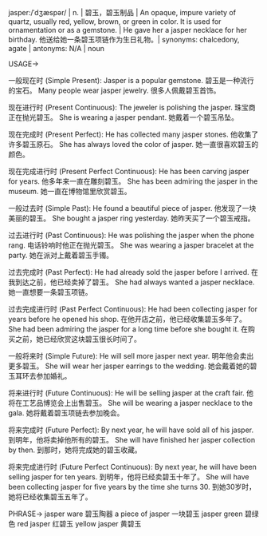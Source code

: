 jasper:/ˈdʒæspər/ | n. | 碧玉，碧玉制品 | An opaque, impure variety of quartz, usually red, yellow, brown, or green in color. It is used for ornamentation or as a gemstone. |  He gave her a jasper necklace for her birthday. 他送给她一条碧玉项链作为生日礼物。| synonyms: chalcedony, agate | antonyms: N/A | noun

USAGE->

一般现在时 (Simple Present):
Jasper is a popular gemstone. 碧玉是一种流行的宝石。
Many people wear jasper jewelry. 很多人佩戴碧玉首饰。

现在进行时 (Present Continuous):
The jeweler is polishing the jasper. 珠宝商正在抛光碧玉。
She is wearing a jasper pendant. 她戴着一个碧玉吊坠。

现在完成时 (Present Perfect):
He has collected many jasper stones. 他收集了许多碧玉原石。
She has always loved the color of jasper. 她一直很喜欢碧玉的颜色。

现在完成进行时 (Present Perfect Continuous):
He has been carving jasper for years. 他多年来一直在雕刻碧玉。
She has been admiring the jasper in the museum. 她一直在博物馆里欣赏碧玉。

一般过去时 (Simple Past):
He found a beautiful piece of jasper. 他发现了一块美丽的碧玉。
She bought a jasper ring yesterday. 她昨天买了一个碧玉戒指。

过去进行时 (Past Continuous):
He was polishing the jasper when the phone rang. 电话铃响时他正在抛光碧玉。
She was wearing a jasper bracelet at the party.  她在派对上戴着碧玉手镯。

过去完成时 (Past Perfect):
He had already sold the jasper before I arrived. 在我到达之前，他已经卖掉了碧玉。
She had always wanted a jasper necklace. 她一直想要一条碧玉项链。

过去完成进行时 (Past Perfect Continuous):
He had been collecting jasper for years before he opened his shop.  在他开店之前，他已经收集碧玉多年了。
She had been admiring the jasper for a long time before she bought it. 在购买之前，她已经欣赏这块碧玉很长时间了。

一般将来时 (Simple Future):
He will sell more jasper next year. 明年他会卖出更多碧玉。
She will wear her jasper earrings to the wedding. 她会戴着她的碧玉耳环去参加婚礼。

将来进行时 (Future Continuous):
He will be selling jasper at the craft fair. 他将在工艺品博览会上出售碧玉。
She will be wearing a jasper necklace to the gala. 她将戴着碧玉项链去参加晚会。

将来完成时 (Future Perfect):
By next year, he will have sold all of his jasper. 到明年，他将卖掉他所有的碧玉。
She will have finished her jasper collection by then. 到那时，她将完成她的碧玉收藏。

将来完成进行时 (Future Perfect Continuous):
By next year, he will have been selling jasper for ten years. 到明年，他将已经卖碧玉十年了。
She will have been collecting jasper for five years by the time she turns 30. 到她30岁时，她将已经收集碧玉五年了。


PHRASE->
jasper ware 碧玉陶器
a piece of jasper 一块碧玉
jasper green 碧绿色
red jasper 红碧玉
yellow jasper 黄碧玉
